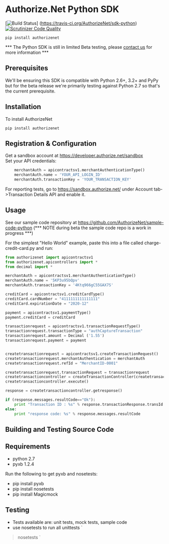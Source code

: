 # Authorize.Net Python SDK 

[![Build Status](https://travis-ci.org/AuthorizeNet/sdk-python.png?branch=master)]
(https://travis-ci.org/AuthorizeNet/sdk-python)
[![Scrutinizer Code Quality](https://scrutinizer-ci.com/g/namanbansal/sdk-python/badges/quality-score.png?b=master)](https://scrutinizer-ci.com/g/namanbansal/sdk-python/?branch=master)

`pip install authorizenet`

*** The Python SDK is still in limited Beta testing, please [contact us](http://developer.authorize.net/support/contact_us/)  for more information ***

## Prerequisites

We'll be ensuring this SDK is compatible with Python 2.6+, 3.2+ and PyPy but for the beta release we're primarily testing against Python 2.7 so that's the current prerequisite.


## Installation
To install AuthorizeNet

`pip install authorizenet`


## Registration & Configuration

Get a sandbox account at https://developer.authorize.net/sandbox  
Set your API credentials:  

````python
	merchantAuth = apicontractsv1.merchantAuthenticationType()
	merchantAuth.name = 'YOUR_API_LOGIN_ID'
	merchantAuth.transactionKey = 'YOUR_TRANSACTION_KEY'
````

For reporting tests, go to https://sandbox.authorize.net/ under Account tab->Transaction Details API and enable it.


## Usage
See our sample code repository at https://github.com/AuthorizeNet/sample-code-python (*** NOTE during beta the sample code repo is a work in progress ***)

For the simplest "Hello World" example, paste this into a file called charge-credit-card.py and run:

````python
from authorizenet import apicontractsv1
from authorizenet.apicontrollers import *
from decimal import *

merchantAuth = apicontractsv1.merchantAuthenticationType()
merchantAuth.name = '5KP3u95bQpv'
merchantAuth.transactionKey = '4Ktq966gC55GAX7S'

creditCard = apicontractsv1.creditCardType()
creditCard.cardNumber = "4111111111111111"
creditCard.expirationDate = "2020-12"

payment = apicontractsv1.paymentType()
payment.creditCard = creditCard

transactionrequest = apicontractsv1.transactionRequestType()
transactionrequest.transactionType = "authCaptureTransaction"
transactionrequest.amount = Decimal ('1.55')
transactionrequest.payment = payment


createtransactionrequest = apicontractsv1.createTransactionRequest()
createtransactionrequest.merchantAuthentication = merchantAuth
createtransactionrequest.refId = "MerchantID-0001"

createtransactionrequest.transactionRequest = transactionrequest
createtransactioncontroller = createTransactionController(createtransactionrequest)
createtransactioncontroller.execute()

response = createtransactioncontroller.getresponse()

if (response.messages.resultCode=="Ok"):
	print "Transaction ID : %s" % response.transactionResponse.transId
else:
	print "response code: %s" % response.messages.resultCode

````

## Building and Testing Source Code

Requirements
--------------------------------------
- python 2.7
- pyxb 1.2.4


Run the following to get pyxb and nosetests:
- pip install pyxb
- pip install nosetests
- pip install Magicmock

Testing
--------------------------------------
- Tests available are: unit tests, mock tests, sample code
- use nosetests to run all unittests 
`
>nosetests
`

